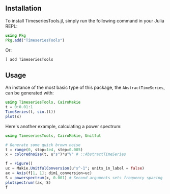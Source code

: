 ## Installation

To install TimeseriesTools.jl, simply run the following command in your Julia REPL:
```julia
using Pkg
Pkg.add("TimeseriesTools")
```

Or:
```julia
] add TimeseriesTools
```

## Usage

An instance of the most basic type of this package, the `AbstractTimeSeries`, can be generated with:

```julia
using TimeseriesTools, CairoMakie
t = 0:0.01:1
TimeSeries(t, sin.(t))
plot(x)
```

Here's another example, calculating a power spectrum:

```julia
using TimeseriesTools, CairoMakie, Unitful

# Generate some quick brown noise
t = range(0, stop=1e4, step=0.005)
x = colorednoise(t, u"s")*u"V" # ::AbstractTimeSeries

f = Figure()
uc = Makie.UnitfulConversion(u"s^-1"; units_in_label = false)
ax = Axis(f[1, 1]; dim1_conversion=uc)
S = powerspectrum(x, 0.001) # Second arguments sets frequency spacing
plotspectrum!(ax, S)
f
```